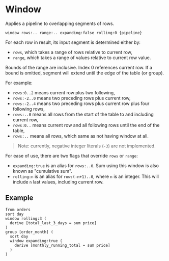 # Window

Applies a pipeline to overlapping segments of rows.

```prql_no_test
window rows:.. range:.. expanding:false rolling:0 {pipeline}
```

For each row in result, its input segment is determined either by:

- `rows`, which takes a range of rows relative to current row,
- `range`, which takes a range of values relative to current row value.

Bounds of the range are inclusive. Index 0 references current row. If a 
bound is omitted, segment will extend until the edge of the table (or group).

For example:

- `rows:0..2`   means current row plus two following,
- `rows:-2..0`  means two preceding rows plus current row,
- `rows:-2..4`  means two preceding rows plus current row plus four following rows,
- `rows:..0`    means all rows from the start of the table to and including current row,
- `rows:0..`    means current row and all following rows until the end of the table,
- `rows:..`     means all rows, which same as not having window at all.

> Note: currently, negative integer literals (`-3`) are not implemented.

<!-- TODO: rows vs range example, with visualization -->

For ease of use, there are two flags that override `rows` or `range`:

- `expanding:true` is an alias for `rows:..0`. Sum using this window is also known as "cumulative sum".
- `rolling:n` is an alias for `row:(-n+1)..0`, where `n` is an integer. This will include `n` last values, including current row.

## Example

```prql
from orders
sort day
window rolling:3 (
  derive [total_last_3_days = sum price]
)
group [order_month] (
  sort day
  window expanding:true (
    derive [monthly_running_total = sum price]
  )
)
```
